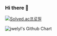 ### Hi there 👋
<p><a href="https://solved.ac/koreii">
<img src="http://mazassumnida.wtf/api/v2/generate_badge?boj=koreii" alt="Solved.ac프로필">
</a></p>

<p>
<img src="https://ghchart.rshah.org/409ba5/jwelyl" alt="jwelyl's Github Chart" />
</p>

<!--
**jwelyl/jwelyl** is a ✨ _special_ ✨ repository because its `README.md` (this file) appears on your GitHub profile.

Here are some ideas to get you started:

- 🔭 I’m currently working on ...
- 🌱 I’m currently learning ...
- 👯 I’m looking to collaborate on ...
- 🤔 I’m looking for help with ...
- 💬 Ask me about ...
- 📫 How to reach me: ...
- 😄 Pronouns: ...
- ⚡ Fun fact: ...
-->
